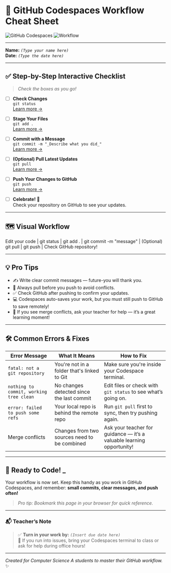 # 🚀 GitHub Codespaces Workflow Cheat Sheet

![GitHub Codespaces](https://img.shields.io/badge/GitHub-Codespaces-blue?logo=github)
![Workflow](https://img.shields.io/badge/Workflow-Easy%20as%201--2--3-green)

---

**Name:** _`(Type your name here)`_  
**Date:** _`(Type the date here)`_

---

## ✅ Step-by-Step Interactive Checklist

> _Check the boxes as you go!_

- [ ] **Check Changes**  
  `git status`  
  [Learn more →](https://docs.github.com/en/get-started/using-git/about-git#git-status)

- [ ] **Stage Your Files**  
  `git add .`  
  [Learn more →](https://docs.github.com/en/get-started/using-git/about-git#git-add)

- [ ] **Commit with a Message**  
  `git commit -m "_Describe what you did_"`  
  [Learn more →](https://docs.github.com/en/get-started/using-git/about-git#git-commit)

- [ ] **(Optional) Pull Latest Updates**  
  `git pull`  
  [Learn more →](https://docs.github.com/en/get-started/using-git/about-git#git-pull)

- [ ] **Push Your Changes to GitHub**  
  `git push`  
  [Learn more →](https://docs.github.com/en/get-started/using-git/about-git#git-push)

- [ ] **Celebrate!** 🎉  
  Check your repository on GitHub to see your updates.

---

## 🗺️ Visual Workflow

Edit your code | git status | git add . | git commit -m "message" | (Optional) git pull | git push | Check GitHub repository!


---

## 💡 Pro Tips

- ✍️ Write clear commit messages — future-you will thank you.
- 🔄 Always pull before you push to avoid conflicts.
- ✅ Check GitHub after pushing to confirm your updates.
- 💻 Codespaces auto-saves your work, but you must still push to GitHub to save remotely!
- 🚧 If you see merge conflicts, ask your teacher for help — it’s a great learning moment!

---

## 🛠️ Common Errors & Fixes

| Error Message                     | What It Means                                             | How to Fix                                            |
|------------------------------------|-----------------------------------------------------------|-------------------------------------------------------|
| `fatal: not a git repository`      | You're not in a folder that's linked to Git               | Make sure you're inside your Codespace terminal.      |
| `nothing to commit, working tree clean` | No changes detected since the last commit                | Edit files or check with `git status` to see what’s going on. |
| `error: failed to push some refs`  | Your local repo is behind the remote repo                  | Run `git pull` first to sync, then try pushing again. |
| Merge conflicts                    | Changes from two sources need to be combined              | Ask your teacher for guidance — it’s a valuable learning opportunity! |

---

## 🏁 Ready to Code! _

Your workflow is now set. Keep this handy as you work in GitHub Codespaces, and remember: **small commits, clear messages, and push often!**

> _Pro tip: Bookmark this page in your browser for quick reference._

---

### 📬 Teacher’s Note

> ✅ **Turn in your work by:** _`(Insert due date here)`_  
> 🧩 If you run into issues, bring your Codespaces terminal to class or ask for help during office hours!

---

_Created for Computer Science A students to master their GitHub workflow._ ✨
